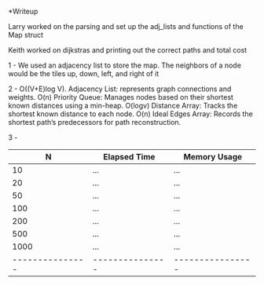 *Writeup

Larry worked on the parsing and set up the adj_lists and functions of the Map struct

Keith worked on dijkstras and printing out the correct paths and total cost

1 - We used an adjacency list to store the map. The neighbors of a node would be the tiles up,
down, left, and right of it

2 -  O((V+E)log V).
Adjacency List: represents graph connections and weights. O(n)
Priority Queue: Manages nodes based on their shortest known distances using a min-heap. O(logv)
Distance Array: Tracks the shortest known distance to each node. O(n)
Ideal Edges Array: Records the shortest path’s predecessors for path reconstruction.

3 - 

| N             | Elapsed Time  | Memory Usage   |
|---------------|---------------|----------------|
| 10            | ...           | ...            |
| 20            | ...           | ...            |
| 50            | ...           | ...            |
| 100           | ...           | ...            |
| 200           | ...           | ...            |
| 500           | ...           | ...            |
| 1000          | ...           | ...            |
|---------------|---------------|----------------|
